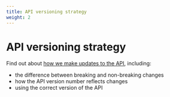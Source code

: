 ```yaml
---
title: API versioning strategy
weight: 2
---
```


# API versioning strategy

Find out about [how we make updates to the API](/#api-versioning-strategy), including:

- the difference between breaking and non-breaking changes
- how the API version number reflects changes
- using the correct version of the API
